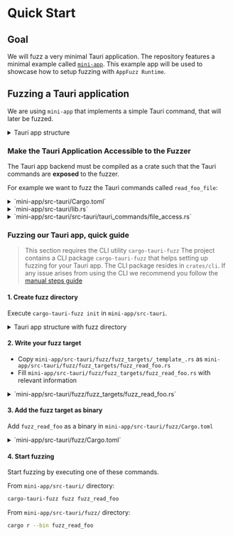 # Quick Start

## Goal

We will fuzz a very minimal Tauri application.
The repository features a minimal example called [`mini-app`](https://github.com/crabnebula-dev/tauri-fuzzer/tree/main/examples/mini-app).
This example app will be used to showcase how to setup fuzzing with `AppFuzz Runtime`.

## Fuzzing a Tauri application

We are using `mini-app` that implements a simple Tauri command, that will later be fuzzed.

<details>
<summary>
Tauri app structure
</summary>

```ignore
mini-app
- ...
- src/
- src-tauri/
    - src/
        - lib.rs
        - main.rs
        - tauri_commands/
            - file_access.rs
            - read_foo_file
            - ...
    - Cargo.toml
```

</details>

### Make the Tauri Application Accessible to the Fuzzer

The Tauri app backend must be compiled as a crate such that the Tauri commands are **exposed** to the fuzzer.

For example we want to fuzz the Tauri commands called `read_foo_file`:

<details>
<summary> `mini-app/src-tauri/Cargo.toml` </summary>

```toml,ignore
[package]
name = "mini-app"
version = "0.0.0"
description = "A Tauri App"

# This section is automatic in Tauri v2
[lib]
crate-type = ["staticlib", "cdylib", "rlib"]
```

</details>

<details>
<summary> `mini-app/src-tauri/lib.rs` </summary>

```rust,ignore
/// define the module
pub mod tauri_commands;

/// publicly re-export the Taur command `read_foo_file`
pub use tauri_commands::file_access::read_foo_file
```

</details>

<details>
<summary>
`mini-app/src-tauri/src-tauri/tauri_commands/file_access.rs`
</summary>

```rust,ignore
#[tauri::command]
/// Mark the function as public
pub fn read_foo_file() -> String {
    let path        = get_foo_path();
    let mut content = String::new();
    let mut file    = File::open(path).unwrap();
    file.read_to_string(&mut content).unwrap();
    content
}
```

</details>

### Fuzzing our Tauri app, quick guide

> This section requires the CLI utility `cargo-tauri-fuzz`
> The project contains a CLI package `cargo-tauri-fuzz` that helps setting up fuzzing for your Tauri app.
> The CLI package resides in `crates/cli`.
> If any issue arises from using the CLI we recommend you follow the [manual steps guide](manual_fuzzing.md)

#### 1. Create fuzz directory

Execute `cargo-tauri-fuzz init` in `mini-app/src-tauri`.

<details>
<summary>
Tauri app structure with fuzz directory
</summary>

```ignore
Project
- ...
- src/
  - ...
- src-tauri/
    - src/
        - lib.rs
        - main.rs
        - tauri_commands/
            - file_access.rs
            - read_foo_file
            - ...
    - fuzz/
        - build.rs
        - Cargo.toml
        - fuzz_targets/
            - _template_.rs
            - _template_full_.rs
        - fuzzer_config.toml
        - README.md
        - tauri.conf.json
    - Cargo.toml
```

</details>

#### 2. Write your fuzz target

- Copy `mini-app/src-tauri/fuzz/fuzz_targets/_template_.rs` as `mini-app/src-tauri/fuzz/fuzz_targets/fuzz_read_foo.rs`
- Fill `mini-app/src-tauri/fuzz/fuzz_targets/fuzz_read_foo.rs` with relevant information

<details>
<summary>
`mini-app/src-tauri/fuzz/fuzz_targets/fuzz_read_foo.rs`

</summary>

Here we will fuzz the Tauri command `read_foo` against a policy that does not allow any file access.

```rust,ignore
{{#include ../../../crates/cli/template/fuzz_targets/_template_.rs}}
```

</details>

#### 3. Add the fuzz target as binary

Add `fuzz_read_foo` as a binary in `mini-app/src-tauri/fuzz/Cargo.toml`

<details>
<summary>
`mini-app/src-tauri/fuzz/Cargo.toml`
</summary>

```toml,ignore
{{#include ../../../crates/cli/template/Cargo.crate-manifest}}
```

</details>

#### 4. Start fuzzing

Start fuzzing by executing one of these commands.

From `mini-app/src-tauri/` directory:

```bash
cargo-tauri-fuzz fuzz fuzz_read_foo
```

From `mini-app/src-tauri/fuzz/` directory:

```bash
cargo r --bin fuzz_read_foo
```
